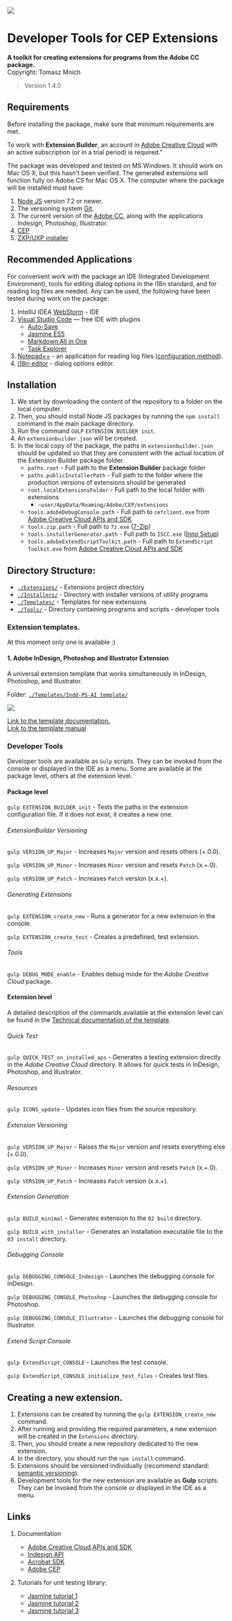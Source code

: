 ![](images/teb-logo.svg)

# Developer Tools for CEP Extensions 

**A toolkit for creating extensions for programs from the Adobe CC package.**  
Copyright: Tomasz Mnich  
>Version 1.4.0

## Requirements

Before installing the package, make sure that minimum requirements are met.

To work with **Extension Builder**, an account in [Adobe Creative Cloud](https://www.adobe.com/pl/creativecloud.html) with an active subscription (or in a trial period) is required."

The package was developed and tested on MS Windows. 
It should work on Mac OS X, but this hasn't been verified. 
The generated extensions will function fully on Adobe CS for Mac OS X. The computer where the package will be installed must have:

1. [Node JS](https://nodejs.org/en/) version 7.2 or newer.
2. The versioning system [Git](https://git-scm.com).
3. The current version of the [Adobe CC](https://www.adobe.com/pl/creativecloud.html), along with the applications Indesign, Photoshop, Illustrator.
4. [CEP](https://github.com/Adobe-CEP/CEP-Resources)
5. [ZXP/UXP installer](https://aescripts.com/learn/zxp-installer/)

## Recommended Applications
For convenient work with the package an IDE (Integrated Development Environment), 
tools for editing dialog options in the i18n standard, and for reading log files are needed. 
Any can be used, the following have been tested during work on the package:

1. IntelliJ IDEA [WebStorm](https://www.jetbrains.com/webstorm/) - IDE
2. [Visual Studio Code](https://code.visualstudio.com/) — free IDE with plugins
    - [Auto-Save](https://marketplace.visualstudio.com/items?itemName=mcright.auto-save)
    - [Jasmine ES5](https://marketplace.visualstudio.com/items?itemName=deerawan.vscode-jasmine-es5)
    - [Markdown All in One](https://marketplace.visualstudio.com/items?itemName=yzhang.markdown-all-in-one)
    - [Task Explorer](https://marketplace.visualstudio.com/items?itemName=spmeesseman.vscode-taskexplorer)
3. [Notepad++](https://notepad-plus-plus.org/downloads/) - an application for reading log files ([configuration method](https://darekkay.com/blog/turn-notepad-into-a-log-file-analyzer/)).
4. [i18n-editor](https://github.com/jcbvm/i18n-editor) - dialog options editor.

## Installation

1. We start by downloading the content of the repository to a folder on the local computer.
2. Then, you should install Node JS packages by running the `npm install` command in the main package directory.
3. Run the command `GULP` `EXTENSION BUILDER init`.
4. An `extensionbuilder.json` will be created.
5. In the local copy of the package, the paths in `extensionbuilder.json` should be updated so that they are
   consistent with the actual location of the Extension Builder package folder.
   - `paths.root` - Full path to the **Extension Builder** package folder
   - `paths.publicInstallerPath` - Full path to the folder where the production versions of extensions should be generated
   - `root.localExtensionsFolder` - Full path to the local folder with extensions
      - `~user/AppData/Roaming/Adobe/CEP/extensions`
   - `tools.adobeDebugConsole.path` - Full path to `cefclient.exe`
     from [Adobe Creative Cloud APIs and SDK](https://developer.adobe.com/apis/)
   - `tools.zip.path` - Full path to `7z.exe` ([7-Zip](https://7-zip.org.pl/))
   - `tools.installerGenerator.path` - Full path
     to `ISCC.exe` ([Inno Setup](https://jrsoftware.org/isdl.php))
   - `tools.adobeExtendScriptToolkit.path` - Full path to `ExtendScript Toolkit.exe`
     from [Adobe Creative Cloud APIs and SDK](https://developer.adobe.com/apis/)


## Directory Structure:
- [`./Extensions/`](Extensions/README.md) - Extensions project directory
- [`./Installers/`](Installers/README.md) - Directory with installer versions of utility programs
- [`./Templates/`](Templates) - Templates for new extensions
- [`./Tools/`](Tools/README.md) - Directory containing programs and scripts - developer tools

### Extension templates.
At this moment only one is available :)
#### 1. Adobe InDesign, Photoshop and Illustrator Extension
A universal extension template that works simultaneously in InDesign, Photoshop, and Illustrator.

Folder: [`./Templates/Indd-PS-AI template/`](Templates/Indd-PS-AI%20template/README.md)

![](../Templates/Indd-PS-AI%20template/04%20documentation/indd-ps-ai-template.png)

[Link to the template documentation.](Templates/Indd-PS-AI%20template/04%20documentation/template-documentation/README.md)  
[Link to the template manual](Templates/Indd-PS-AI%20template/04%20documentation/extension-help/README.md)

### Developer Tools

Developer tools are available as `Gulp` scripts. They can be invoked from the console or displayed in the IDE as a menu. Some are available at the package level, others at the extension level.

#### Package level

`gulp EXTENSION_BUILDER_init` - Tests the paths in the extension configuration file. If it does not exist, it creates a new one.

###### ExtensionBuilder Versioning

`gulp VERSION_UP_Major` - Increases `Major` version and resets others (+.0.0).

`gulp VERSION_UP_Minor` - Increases `Minor` version and resets `Patch` (x.+.0).

`gulp VERSION_UP_Patch` - Increases `Patch` version (x.x.+).

###### Generating Extensions

`gulp EXTENSION_create_new` - Runs a generator for a new extension in the console.

`gulp EXTENSION_create_test` - Creates a predefined, test extension.

###### Tools

`gulp DEBUG_MODE_enable` - Enables debug mode for the _Adobe Creative Cloud_ package.
#### Extension level

A detailed description of the commands available at the extension level can be found in the [Technical documentation of the template](Templates/Indd-PS-AI%20template/04%20documentation/template-documentation/README.md#developer-toolstable-of-contents).

###### Quick Test

`gulp QUICK_TEST_on_installed_aps` - Generates a testing extension directly in the _Adobe Creative Cloud_ directory. It allows for quick tests in InDesign, Photoshop, and Illustrator.

###### Resources

`gulp ICONS_update` - Updates icon files from the source repository.


###### Extension Versioning

`gulp VERSION_UP_Major` - Raises the `Major` version and resets everything else (+.0.0).

`gulp VERSION_UP_Minor` - Increases `Minor` version and resets `Patch` (x.+.0).

`gulp VERSION_UP_Patch` - Increases `Patch` version (x.x.+).

###### Extension Generation

`gulp BUILD_minimal` - Generates extension to the `02 build` directory.

`gulp BUILD_with_installer` - Generates an installation executable file to the `03 install` directory.

###### Debugging Console

`gulp DEBUGGING_CONSOLE_Indesign` - Launches the debugging console for InDesign.

`gulp DEBUGGING_CONSOLE_Photoshop` - Launches the debugging console for Photoshop.

`gulp DEBUGGING_CONSOLE_Illustrator` - Launches the debugging console for Illustrator.

###### Extend Script Console

`gulp ExtendScript_CONSOLE` - Launches the test console.

`gulp ExtendScript_CONSOLE_initialize_test_files` - Creates test files.


## Creating a new extension.
1. Extensions can be created by running the `gulp EXTENSION_create_new` command.
2. After running and providing the required parameters, a new extension will be created in the `Extensions` directory.
3. Then, you should create a new repository dedicated to the new extension.
4. In the directory, you should run the `npm install` command.
5. Extensions should be versioned individually (recommend standard: [semantic versioning](https://docs.npmjs.com/about-semantic-versioning)).
6. Development tools for the new extension are available as **Gulp** scripts. They can be invoked from the console or displayed in the IDE as a menu.


## Links

1. Documentation
    - [Adobe Creative Cloud APIs and SDK](https://developer.adobe.com/apis/)
    - [Indesign API](https://www.indesignjs.de/extendscriptAPI/indesign-latest/#Application.html)
    - [Acrobat SDK](https://opensource.adobe.com/dc-acrobat-sdk-docs/acrobatsdk/)
    - [Adobe CEP](https://github.com/Adobe-CEP)

2. Tutorials for unit testing library:
    - [Jasmine tutorial 1](https://www.testim.io/blog/jasmine-js-a-from-scratch-tutorial-to-start-testing)
    - [Jasmine tutorial 2](https://www.youtube.com/watch?v=g6oEpkbhoeQ)
    - [Jasmine tutorial 3](https://www.youtube.com/watch?v=y4FxyLOBlUA)




   



   

